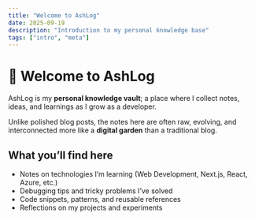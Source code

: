 ```yaml
---
title: "Welcome to AshLog"
date: 2025-09-19
description: "Introduction to my personal knowledge base"
tags: ["intro", "meta"]
---
```


# 👋 Welcome to AshLog

AshLog is my **personal knowledge vault**; a place where I collect notes, ideas, and learnings as I grow as a developer.

Unlike polished blog posts, the notes here are often raw, evolving, and interconnected more like a **digital garden** than a traditional blog.

## What you’ll find here
- Notes on technologies I’m learning (Web Development, Next.js, React, Azure, etc.)
- Debugging tips and tricky problems I’ve solved
- Code snippets, patterns, and reusable references
- Reflections on my projects and experiments
